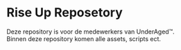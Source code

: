 <h1>Rise Up Reposetory</h1>

<p>Deze repository is voor de medewerkers van UnderAged™.<br>Binnen deze repository komen alle assets, scripts ect.</p>
